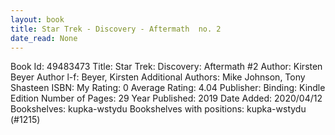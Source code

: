 ```yaml
---
layout: book
title: Star Trek - Discovery - Aftermath  no. 2
date_read: None
---
```


Book Id: 49483473
Title: Star Trek: Discovery: Aftermath #2
Author: Kirsten Beyer
Author l-f: Beyer, Kirsten
Additional Authors: Mike Johnson, Tony Shasteen
ISBN: 
My Rating: 0
Average Rating: 4.04
Publisher: 
Binding: Kindle Edition
Number of Pages: 29
Year Published: 2019
Date Added: 2020/04/12
Bookshelves: kupka-wstydu
Bookshelves with positions: kupka-wstydu (#1215)

